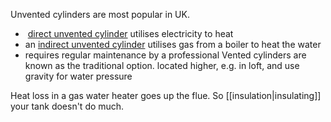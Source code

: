 
Unvented cylinders are most popular in UK.
-  [direct unvented cylinder](https://www.gledhill.net/products/unvented-cylinders/stainlesslite-direct/) utilises electricity to heat
- an [indirect unvented cylinder](https://www.gledhill.net/products/unvented-cylinders/stainlesslite-indirect/) utilises gas from a boiler to heat the water
- requires regular maintenance by a professional
Vented cylinders are known as the traditional option.
	located higher, e.g. in loft, and use gravity for water pressure

Heat loss in a gas water heater goes up the flue. So [[insulation|insulating]] your tank doesn't do much.